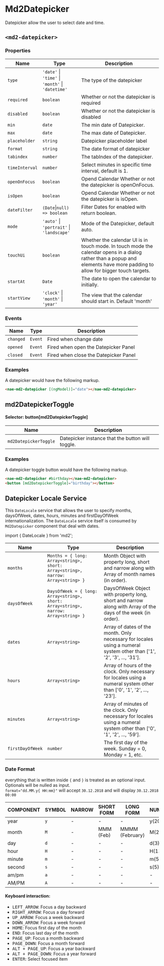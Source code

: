 # Md2Datepicker
Datepicker allow the user to select date and time.

## `<md2-datepicker>`
### Properties

| Name | Type | Description |
| --- | --- | --- |
| `type` | `'date'` &#124; `'time'` &#124; `'month'` &#124; `'datetime'` | The type of the datepicker |
| `required` | `boolean` | Whether or not the datepicker is required |
| `disabled` | `boolean` | Whether or not the datepicker is disabled |
| `min` | `date` | The min date of Datepicker. |
| `max` | `date` | The max date of Datepicker. |
| `placeholder` | `string` | Datepicker placeholder label |
| `format` | `string` | The date format of datepicker |
| `tabindex` | `number` | The tabIndex of the datepicker. |
| `timeInterval` | `number` | Select minutes in specific time interval, default is 1. |
| `openOnFocus` | `boolean` | Opend Calendar Whether or not the datepicker is openOnFocus. |
| `isOpen` | `boolean` | Opend Calendar Whether or not the datepicker is isOpen. |
| `dateFilter` | `(Date`&#124;`null) => boolean` | Filter Dates for enabled with return boolean. |
| `mode` | `'auto'` &#124; `'portrait'` &#124; `'landscape'` | Mode of the Datepicker, default auto. |
| `touchUi` | `boolean` | Whether the calendar UI is in touch mode. In touch mode the calendar opens in a dialog rather than a popup and elements have more padding to allow for bigger touch targets. |
| `startAt` | `Date` | The date to open the calendar to initially. |
| `startView` | `'clock'` &#124; `'month'` &#124; `'year'` | The view that the calendar should start in. Default 'month' |


### Events

| Name | Type | Description |
| --- | --- | --- |
| `changed` | `Event` | Fired when change date |
| `opened` | `Event` | Fired when open the Datepicker Panel |
| `closed` | `Event` | Fired when close the Datepicker Panel |

### Examples
A datepicker would have the following markup.
```html
<nae-md2-datepicker [(ngModel)]="date"></nae-md2-datepicker>
```

## md2DatepickerToggle

#### Selector: button\[md2DatepickerToggle]

| Name | Description |
| --- | --- |
| `md2DatepickerToggle` | Datepicker instance that the button will toggle. |

### Examples
A datepicker toggle button would have the following markup.
```html
<nae-md2-datepicker #birthday></nae-md2-datepicker>
<button [md2DatepickerToggle]="birthday"></button>
```

## Datepicker Locale Service
This `DateLocale` service that allows the user to specify months, daysOfWeek, dates, hours, minutes and firstDayOfWeek internationalization. The `DateLocale` service itself is consumed by `Md2Datepicker` component that deal with dates.

import { DateLocale } from 'md2';

| Name | Type | Description |
| --- | --- | --- |
| `months` | `Months = { long: Array<string>, short: Array<string>, narrow: Array<string> }` | Month Object with property long, short and narrow along with Array of month names (in order). |
| `daysOfWeek` | `DaysOfWeek = { long: Array<string>, short: Array<string>, narrow: Array<string> }` | DaysOfWeek Object with property long, short and narrow along with Array of the days of the week (in order). |
| `dates` | `Array<string>` | Array of dates of the month. Only necessary for locales using a numeral system other than ['1', '2', '3', ..., '31']. |
| `hours` | `Array<string>` | Array of hours of the clock. Only necessary for locales using a numeral system other than ['0', '1', '2', ..., '23']. |
| `minutes` | `Array<string>` | Array of minutes of the clock. Only necessary for locales using a numeral system other than ['0', '1', '2', ..., '59']. |
| `firstDayOfWeek` | `number` | The first day of the week. Sunday = 0, Monday = 1, etc. |

### Date Format
everything that is written inside `{` and `}` is treated as an optional input. Optionals will be nulled as input.  
`format="dd.MM.y{ HH:mm}"` will accept `30.12.2018` and will display `30.12.2018 00:00`  

| COMPONENT | SYMBOL | NARROW | SHORT FORM | LONG FORM        | NUMERIC | 2-DIGIT |
| --------- | ------ | ------ | ---------- | ---------------- | ------- | ------- |
| year      | `y`    | -      | -          | -                | y(2017) | yy(17)  |
| month     | `M`    | -      | MMM (Feb)  | MMMM (February)  | M(2)    | MM(02)  |
| day       | `d`    | -      | -          | -                | d(3)    | dd(03)  |
| hour      | `H`    | -      | -          | -                | H(13)   | HH(13)  |
| minute    | `m`    | -      | -          | -                | m(5)    | mm(05)  |
| second    | `s`    | -      | -          | -                | s(5)    | ss(05)  |
| am/pm     | `a`    | -      | -          | -                | -       | -       |
| AM/PM     | `A`    | -      | -          | -                | -       | -       |


#### Keyboard interaction:
- <kbd>LEFT_ARROW</kbd>: Focus a day backward
- <kbd>RIGHT_ARROW</kbd>: Focus a day forward
- <kbd>UP_ARROW</kbd>: Focus a week backward
- <kbd>DOWN_ARROW</kbd>: Focus a week forward
- <kbd>HOME</kbd>: Focus first day of the month
- <kbd>END</kbd>: Focus last day of the month
- <kbd>PAGE_UP</kbd>: Focus a month backward
- <kbd>PAGE_DOWN</kbd>: Focus a month forward
- <kbd>ALT + PAGE_UP</kbd>: Focus a year backward
- <kbd>ALT + PAGE_DOWN</kbd>: Focus a year forward
- <kbd>ENTER</kbd>: Select focused item
